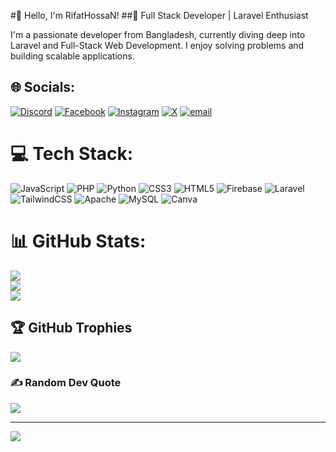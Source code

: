 #👋 Hello, I'm RifatHossaN!
##🚀 Full Stack Developer | Laravel Enthusiast

I'm a passionate developer from Bangladesh, currently diving deep into Laravel and Full-Stack Web Development. I enjoy solving problems and building scalable applications.


## 🌐 Socials:
[![Discord](https://img.shields.io/badge/Discord-%237289DA.svg?logo=discord&logoColor=white)](https://discord.gg/nuk_x) [![Facebook](https://img.shields.io/badge/Facebook-%231877F2.svg?logo=Facebook&logoColor=white)](https://facebook.com/rifat.nukx) [![Instagram](https://img.shields.io/badge/Instagram-%23E4405F.svg?logo=Instagram&logoColor=white)](https://instagram.com/rifathosan_) [![X](https://img.shields.io/badge/X-black.svg?logo=X&logoColor=white)](https://x.com/@nuk_xz) [![email](https://img.shields.io/badge/Email-D14836?logo=gmail&logoColor=white)](mailto:rifathosan098@gmail.com) 

# 💻 Tech Stack:
![JavaScript](https://img.shields.io/badge/javascript-%23323330.svg?style=for-the-badge&logo=javascript&logoColor=%23F7DF1E) ![PHP](https://img.shields.io/badge/php-%23777BB4.svg?style=for-the-badge&logo=php&logoColor=white) ![Python](https://img.shields.io/badge/python-3670A0?style=for-the-badge&logo=python&logoColor=ffdd54) ![CSS3](https://img.shields.io/badge/css3-%231572B6.svg?style=for-the-badge&logo=css3&logoColor=white) ![HTML5](https://img.shields.io/badge/html5-%23E34F26.svg?style=for-the-badge&logo=html5&logoColor=white) ![Firebase](https://img.shields.io/badge/firebase-%23039BE5.svg?style=for-the-badge&logo=firebase) ![Laravel](https://img.shields.io/badge/laravel-%23FF2D20.svg?style=for-the-badge&logo=laravel&logoColor=white) ![TailwindCSS](https://img.shields.io/badge/tailwindcss-%2338B2AC.svg?style=for-the-badge&logo=tailwind-css&logoColor=white) ![Apache](https://img.shields.io/badge/apache-%23D42029.svg?style=for-the-badge&logo=apache&logoColor=white) ![MySQL](https://img.shields.io/badge/mysql-4479A1.svg?style=for-the-badge&logo=mysql&logoColor=white) ![Canva](https://img.shields.io/badge/Canva-%2300C4CC.svg?style=for-the-badge&logo=Canva&logoColor=white)
# 📊 GitHub Stats:
![](https://github-readme-stats.vercel.app/api?username=RifatHossaN&theme=dark&hide_border=false&include_all_commits=false&count_private=false)<br/>
![](https://github-readme-streak-stats.herokuapp.com/?user=RifatHossaN&theme=dark&hide_border=false)<br/>
![](https://github-readme-stats.vercel.app/api/top-langs/?username=RifatHossaN&theme=dark&hide_border=false&include_all_commits=false&count_private=false&layout=compact)

## 🏆 GitHub Trophies
![](https://github-profile-trophy.vercel.app/?username=RifatHossaN&theme=radical&no-frame=false&no-bg=true&margin-w=4)

### ✍️ Random Dev Quote
![](https://quotes-github-readme.vercel.app/api?type=horizontal&theme=radical)

---
[![](https://visitcount.itsvg.in/api?id=RifatHossaN&icon=0&color=0)](https://visitcount.itsvg.in)

<!-- Proudly created with GPRM ( https://gprm.itsvg.in ) -->
